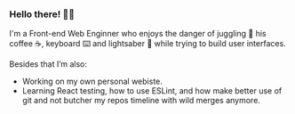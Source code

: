 ### Hello there! 🙋‍♂️

I'm a Front-end Web Enginner who enjoys the danger of juggling 🤹 his coffee ☕, keyboard ⌨️ and lightsaber 🦯 while trying to build user interfaces.

Besides that I’m also:
 - Working on my own personal webiste.
 - Learning React testing, how to use ESLint, and how make better use of git and not butcher my repos timeline with wild merges anymore.

